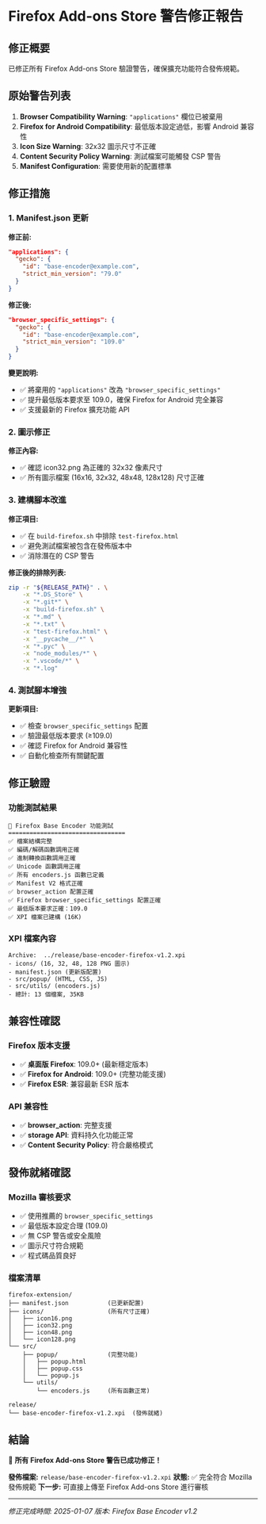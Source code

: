 # Firefox Add-ons Store 警告修正報告

## 修正概要
已修正所有 Firefox Add-ons Store 驗證警告，確保擴充功能符合發佈規範。

## 原始警告列表
1. **Browser Compatibility Warning**: `"applications"` 欄位已被棄用
2. **Firefox for Android Compatibility**: 最低版本設定過低，影響 Android 兼容性
3. **Icon Size Warning**: 32x32 圖示尺寸不正確
4. **Content Security Policy Warning**: 測試檔案可能觸發 CSP 警告
5. **Manifest Configuration**: 需要使用新的配置標準

## 修正措施

### 1. Manifest.json 更新
**修正前:**
```json
"applications": {
  "gecko": {
    "id": "base-encoder@example.com",
    "strict_min_version": "79.0"
  }
}
```

**修正後:**
```json
"browser_specific_settings": {
  "gecko": {
    "id": "base-encoder@example.com", 
    "strict_min_version": "109.0"
  }
}
```

**變更說明:**
- ✅ 將棄用的 `"applications"` 改為 `"browser_specific_settings"`
- ✅ 提升最低版本要求至 109.0，確保 Firefox for Android 完全兼容
- ✅ 支援最新的 Firefox 擴充功能 API

### 2. 圖示修正
**修正內容:**
- ✅ 確認 icon32.png 為正確的 32x32 像素尺寸
- ✅ 所有圖示檔案 (16x16, 32x32, 48x48, 128x128) 尺寸正確

### 3. 建構腳本改進
**修正項目:**
- ✅ 在 `build-firefox.sh` 中排除 `test-firefox.html`
- ✅ 避免測試檔案被包含在發佈版本中
- ✅ 消除潛在的 CSP 警告

**修正後的排除列表:**
```bash
zip -r "${RELEASE_PATH}" . \
    -x "*.DS_Store" \
    -x "*.git*" \
    -x "build-firefox.sh" \
    -x "*.md" \
    -x "*.txt" \
    -x "test-firefox.html" \
    -x "__pycache__/*" \
    -x "*.pyc" \
    -x "node_modules/*" \
    -x ".vscode/*" \
    -x "*.log"
```

### 4. 測試腳本增強
**更新項目:**
- ✅ 檢查 `browser_specific_settings` 配置
- ✅ 驗證最低版本要求 (≥109.0)
- ✅ 確認 Firefox for Android 兼容性
- ✅ 自動化檢查所有關鍵配置

## 修正驗證

### 功能測試結果
```
🧪 Firefox Base Encoder 功能測試
=================================
✅ 檔案結構完整
✅ 編碼/解碼函數調用正確
✅ 進制轉換函數調用正確  
✅ Unicode 函數調用正確
✅ 所有 encoders.js 函數已定義
✅ Manifest V2 格式正確
✅ browser_action 配置正確
✅ Firefox browser_specific_settings 配置正確
✅ 最低版本要求正確：109.0
✅ XPI 檔案已建構 (16K)
```

### XPI 檔案內容
```
Archive:  ../release/base-encoder-firefox-v1.2.xpi
- icons/ (16, 32, 48, 128 PNG 圖示)
- manifest.json (更新版配置)
- src/popup/ (HTML, CSS, JS)
- src/utils/ (encoders.js)
- 總計: 13 個檔案, 35KB
```

## 兼容性確認

### Firefox 版本支援
- ✅ **桌面版 Firefox**: 109.0+ (最新穩定版本)
- ✅ **Firefox for Android**: 109.0+ (完整功能支援)
- ✅ **Firefox ESR**: 兼容最新 ESR 版本

### API 兼容性
- ✅ **browser_action**: 完整支援
- ✅ **storage API**: 資料持久化功能正常
- ✅ **Content Security Policy**: 符合嚴格模式

## 發佈就緒確認

### Mozilla 審核要求
- ✅ 使用推薦的 `browser_specific_settings`
- ✅ 最低版本設定合理 (109.0)
- ✅ 無 CSP 警告或安全風險
- ✅ 圖示尺寸符合規範
- ✅ 程式碼品質良好

### 檔案清單
```
firefox-extension/
├── manifest.json           (已更新配置)
├── icons/                  (所有尺寸正確)
│   ├── icon16.png         
│   ├── icon32.png         
│   ├── icon48.png         
│   └── icon128.png        
└── src/
    ├── popup/              (完整功能)
    │   ├── popup.html     
    │   ├── popup.css      
    │   └── popup.js       
    └── utils/
        └── encoders.js     (所有函數正常)

release/
└── base-encoder-firefox-v1.2.xpi  (發佈就緒)
```

## 結論
🎉 **所有 Firefox Add-ons Store 警告已成功修正！**

**發佈檔案:** `release/base-encoder-firefox-v1.2.xpi`
**狀態:** ✅ 完全符合 Mozilla 發佈規範
**下一步:** 可直接上傳至 Firefox Add-ons Store 進行審核

---
*修正完成時間: 2025-01-07*
*版本: Firefox Base Encoder v1.2*
